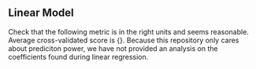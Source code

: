 ## Linear Model
Check that the following metric is in the right units and seems reasonable. Average cross-validated score is {}. Because this repository only cares about prediciton power, we have not provided an analysis on the coefficients found during linear regression.
